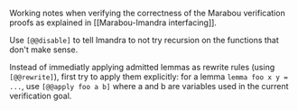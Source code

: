 ---
---

Working notes when verifying the correctness of the Marabou verification proofs as explained in [[Marabou-Imandra interfacing]].

Use `[@@disable]` to tell Imandra to not try recursion on the functions that don't make sense.

Instead of  immediatly applying admitted lemmas as rewrite rules (using `[@@rewrite]`), first try to apply them explicitly: for a lemma `lemma foo x y = ...`, use `[@@apply foo a b]` where a and b are variables used in the current verification goal.
